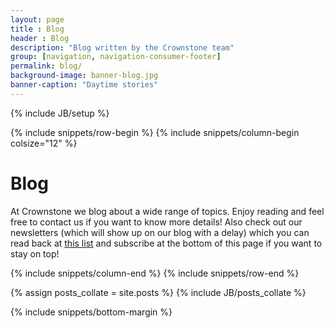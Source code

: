 ```yaml
---
layout: page
title : Blog
header : Blog
description: "Blog written by the Crownstone team"
group: [navigation, navigation-consumer-footer]
permalink: blog/
background-image: banner-blog.jpg
banner-caption: "Daytime stories"
---
```

{% include JB/setup %}

{% include snippets/row-begin %}
{% include snippets/column-begin colsize="12" %}

# Blog
			
At Crownstone we blog about a wide range of topics. Enjoy reading and feel free to contact us if you want to know more details!
Also check out our newsletters (which will show up on our blog with a delay) which you can read back at 
[this list](http://us10.campaign-archive2.com/home/?u=d03baf337210e326a61dc14d5&id=a23d3e9ded) 
and subscribe at the bottom of this page if you want to stay on top!

{% include snippets/column-end %}
{% include snippets/row-end %}

<div class="container">
	<div class="row">
		<div class="col-xs-12 col-sm-12 col-md-12">
		{% assign posts_collate = site.posts %}
		{% include JB/posts_collate %}
		</div>
	</div>
</div>

{% include snippets/bottom-margin %}
